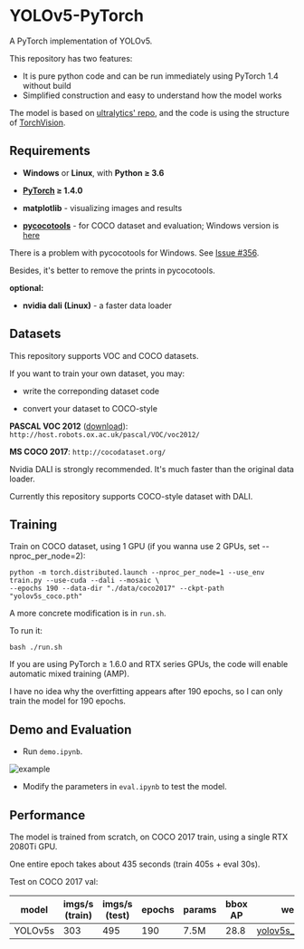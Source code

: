 # YOLOv5-PyTorch
A PyTorch implementation of YOLOv5.

This repository has two features:
- It is pure python code and can be run immediately using PyTorch 1.4 without build
- Simplified construction and easy to understand how the model works

The model is based on [ultralytics' repo](https://github.com/ultralytics/yolov5),
and the code is using the structure of [TorchVision](https://github.com/pytorch/vision).

## Requirements

- **Windows** or **Linux**, with **Python ≥ 3.6**

- **[PyTorch](https://pytorch.org/) ≥ 1.4.0**

- **matplotlib** - visualizing images and results

- **[pycocotools](https://github.com/cocodataset/cocoapi)** - for COCO dataset and evaluation; Windows version is [here](https://github.com/philferriere/cocoapi)

There is a problem with pycocotools for Windows. See [Issue #356](https://github.com/cocodataset/cocoapi/issues/356).

Besides, it's better to remove the prints in pycocotools.

**optional:**

- **nvidia dali (Linux)** - a faster data loader

## Datasets

This repository supports VOC and COCO datasets.

If you want to train your own dataset, you may:

- write the correponding dataset code

- convert your dataset to COCO-style

**PASCAL VOC 2012** ([download](http://host.robots.ox.ac.uk/pascal/VOC/voc2012/VOCtrainval_11-May-2012.tar)): ```http://host.robots.ox.ac.uk/pascal/VOC/voc2012/```

**MS COCO 2017**: ```http://cocodataset.org/```

Nvidia DALI is strongly recommended. It's much faster than the original data loader.

Currently this repository supports COCO-style dataset with DALI.

## Training

Train on COCO dataset, using 1 GPU (if you wanna use 2 GPUs, set --nproc_per_node=2):
```
python -m torch.distributed.launch --nproc_per_node=1 --use_env train.py --use-cuda --dali --mosaic \
--epochs 190 --data-dir "./data/coco2017" --ckpt-path "yolov5s_coco.pth"
```
A more concrete modification is in ```run.sh```.

To run it:
```
bash ./run.sh
```
If you are using PyTorch ≥ 1.6.0 and RTX series GPUs, the code will enable automatic mixed training (AMP).

I have no idea why the overfitting appears after 190 epochs, so I can only train the model for 190 epochs.

## Demo and Evaluation

- Run ```demo.ipynb```.

![example](https://github.com/Okery/YOLOv5-PyTorch/blob/master/images/r000.jpg)

- Modify the parameters in ```eval.ipynb``` to test the model.

## Performance

The model is trained from scratch, on COCO 2017 train, using a single RTX 2080Ti GPU.

One entire epoch takes about 435 seconds (train 405s + eval 30s).

Test on COCO 2017 val:

| model | imgs/s (train) | imgs/s (test)| epochs | params | bbox AP | weights | pwd |
| ---- | --- | --- | -- | -- | -- | -- | -- |
| YOLOv5s | 303 | 495 | 190 | 7.5M | 28.8 | [yolov5s_133d4383](https://pan.baidu.com/s/1eiwY46mpkdEdG_spzoxhpg) | ya7y |
